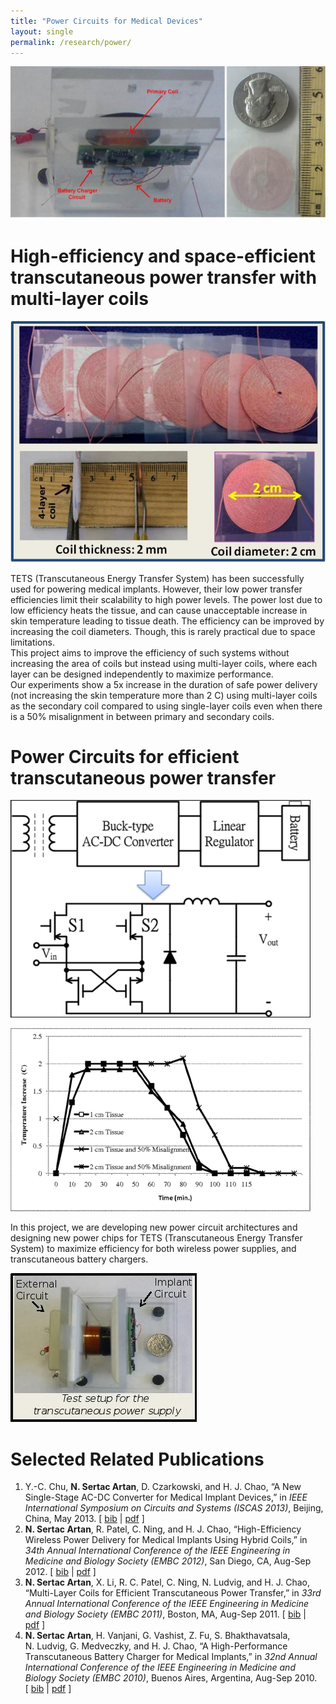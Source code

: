 ```yaml
--- 
title: "Power Circuits for Medical Devices"
layout: single 
permalink: /research/power/ 
---
```


![](/assets/images/power-top.jpg)

# High-efficiency and space-efficient transcutaneous power transfer with multi-layer coils

![](/assets/images/coils.jpg)  
  
TETS (Transcutaneous Energy Transfer System) has been successfully used for powering medical implants. However, their low power transfer efficiencies limit their scalability to high power levels. The power lost due to low efficiency heats the tissue, and can cause unacceptable increase in skin temperature leading to tissue death. The efficiency can be improved by increasing the coil diameters. Though, this is rarely practical due to space limitations.  
This project aims to improve the efficiency of such systems without increasing the area of coils but instead using multi-layer coils, where each layer can be designed independently to maximize performance.  
Our experiments show a 5x increase in the duration of safe power delivery (not increasing the skin temperature more than 2 C) using multi-layer coils as the secondary coil compared to using single-layer coils even when there is a 50% misalignment in between primary and secondary coils.

# Power Circuits for efficient transcutaneous power transfer

![](/assets/images/wireless-power-1stage-ACDC.png)  
  
![](/assets/images/temp-inc.png)

In this project, we are developing new power circuit architectures and designing new power chips for TETS (Transcutaneous Energy Transfer System) to maximize efficiency for both wireless power supplies, and transcutaneous battery chargers.  
  
![](/assets/images/coil-test-setup.jpg)

# Selected Related Publications

1.  Y.-C. Chu, **N. Sertac Artan**, D. Czarkowski, and H. J. Chao, “A New Single-Stage AC-DC Converter for Medical Implant Devices,” in _IEEE International Symposium on Circuits and Systems (ISCAS 2013)_, Beijing, China, May 2013. \[ [bib](sertac_bib.html#CACC13) \| [pdf](pubs/ChuEtAlSSACDC_ISCAS2013.pdf) \]
2.  **N. Sertac Artan**, R. Patel, C. Ning, and H. J. Chao, “High-Efficiency Wireless Power Delivery for Medical Implants Using Hybrid Coils,” in _34th Annual International Conference of the IEEE Engineering in Medicine and Biology Society (EMBC 2012)_, San Diego, CA, Aug-Sep 2012. \[ [bib](sertac_bib.html#APNC12) \| [pdf](pubs/ArtanEtAlHybridCoilsEMBC2012.pdf) \]
3.  **N. Sertac Artan**, X. Li, R. C. Patel, C. Ning, N. Ludvig, and H. J. Chao, “Multi-Layer Coils for Efficient Transcutaneous Power Transfer,” in _33rd Annual International Conference of the IEEE Engineering in Medicine and Biology Society (EMBC 2011)_, Boston, MA, Aug-Sep 2011. \[ [bib](sertac_bib.html#ALPNNC11) \| [pdf](pubs/ArtanEtAlMultiLayerCoilsEMBC2011.pdf) \]
4.  **N. Sertac Artan**, H. Vanjani, G. Vashist, Z. Fu, S. Bhakthavatsala, N. Ludvig, G. Medveczky, and H. J. Chao, “A High-Performance Transcutaneous Battery Charger for Medical Implants,” in _32nd Annual International Conference of the IEEE Engineering in Medicine and Biology Society (EMBC 2010)_, Buenos Aires, Argentina, Aug-Sep 2010. \[ [bib](sertac_bib.html#AVVFBLMC10) \| [pdf](pubs/ArtanEtAlBatteryChargerEMBC2010.pdf) \]

